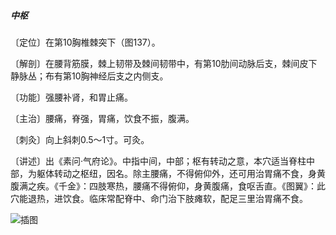 ##### 中枢

〔定位〕在第10胸椎棘突下（图137）。

〔解剖〕在腰背筋膜，棘上韧带及棘间韧带中，有第10肋间动脉后支，棘间皮下静脉丛；布有第10胸神经后支之内侧支。

〔功能〕强腰补肾，和胃止痛。

〔主治〕腰痛，脊强，胃痛，饮食不振，腹满。

〔刺灸〕向上斜刺0.5～1寸。可灸。

〔讲述〕出《素问·气府论》。中指中间，中部；枢有转动之意，本穴适当脊柱中部，为躯体转动之枢纽，因名。除主腰痛，不得俯仰外，还可用治胃痛不食，身黄腹满之疾。《千金》：四肢寒热，腰痛不得俯仰，身黄腹痛，食呕舌直。《图翼》：此穴能退热，进饮食。临床常配脊中、命门治下肢瘫软，配足三里治胃痛不食。

![插图](./img/图137.jpg)
